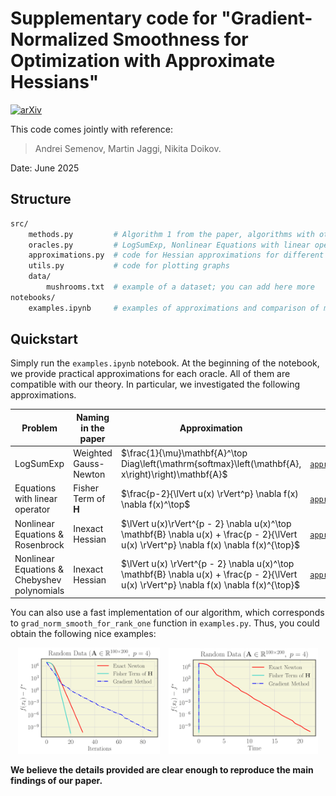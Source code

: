 # Supplementary code for "Gradient-Normalized Smoothness for Optimization with Approximate Hessians"
[![arXiv](https://img.shields.io/badge/arXiv-2401.06766-b31b1b.svg)](https://arxiv.org/abs/2506.13710)

This code comes jointly with reference:

> Andrei Semenov, Martin Jaggi, Nikita Doikov.

Date:    June 2025

## Structure

```sh
src/
    methods.py         # Algorithm 1 from the paper, algorithms with other adaptive search schemes, gradient methods
    oracles.py         # LogSumExp, Nonlinear Equations with linear operator and Chebyshev polynomials,  Rosenbrock function, etc.
    approximations.py  # code for Hessian approximations for different oracles
    utils.py           # code for plotting graphs
    data/
        mushrooms.txt  # example of a dataset; you can add here more
notebooks/
    examples.ipynb     # examples of approximations and comparison of methods
```

## Quickstart

Simply run the ```examples.ipynb``` notebook.
At the beginning of the notebook, we provide practical approximations for each oracle.
All of them are compatible with our theory.
In particular, we investigated the following approximations.

| Problem | Naming in the paper | Approximation | Code reference in ```src/approximations.py```|
|---------|------|--------|-----|
| LogSumExp | Weighted Gauss-Newton |  $\frac{1}{\mu}\mathbf{A}^\top Diag\left(\mathrm{softmax}\left(\mathbf{A}, x\right)\right)\mathbf{A}$ | [```approx_hess_fn_logsumexp```](https://github.com/epfml/hess-approx/blob/0d294d9b65dc6bffb1434994abad8fba5a3aa7dd/src/approximations.py#L6) |
| Equations with linear operator | Fisher Term of $\mathbf{H}$ | $\frac{p-2}{\lVert u(x) \rVert^p} \nabla f(x) \nabla f(x)^\top$ | [```approx_hess_fn_fisher_term```](https://github.com/epfml/hess-approx/blob/0d294d9b65dc6bffb1434994abad8fba5a3aa7dd/src/approximations.py#L16) |
| Nonlinear Equations & Rosenbrock | Inexact Hessian | $\lVert u(x)\rVert^{p - 2} \nabla u(x)^\top \mathbf{B} \nabla u(x) + \frac{p - 2}{\lVert u(x) \rVert^p} \nabla f(x) \nabla f(x)^{\top}$ | [```approx_hess_nonlinear_equations```](https://github.com/epfml/hess-approx/blob/0d294d9b65dc6bffb1434994abad8fba5a3aa7dd/src/approximations.py#L31)|
|Nonlinear Equations & Chebyshev polynomials | Inexact Hessian | $\lVert u(x) \rVert^{p - 2} \nabla u(x)^\top \mathbf{B} \nabla u(x) + \frac{p - 2}{\lVert u(x) \rVert^p} \nabla f(x) \nabla f(x)^{\top}$ | [```approx_hess_fn_chebyshev```](https://github.com/epfml/hess-approx/blob/0d294d9b65dc6bffb1434994abad8fba5a3aa7dd/src/approximations.py#L51) |

You can also use a fast implementation of our algorithm, which corresponds to ```grad_norm_smooth_for_rank_one``` function in ```examples.py```.
Thus, you could obtain the following nice examples:

<p align="center">
  <img src="assets/fisher-rd-p4.png" alt="Fisher" width="45%" style="display:inline-block; margin-right: 10px;"/>
  <img src="assets/fisher-rd-p4-time.png" alt="Fisher time" width="47.5%" style="display:inline-block;"/>
</p>


**We believe the details provided are clear enough to reproduce the main findings of our paper.**

